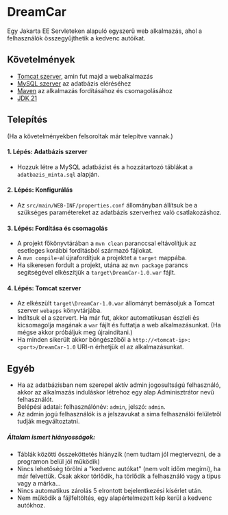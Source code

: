 # DreamCar

Egy Jakarta EE Servleteken alapuló egyszerű web alkalmazás, ahol a felhasználók összegyűjthetik a kedvenc autóikat.

## Követelmények
 - [Tomcat szerver](https://tomcat.apache.org/), amin fut majd a webalkalmazás
 - [MySQL szerver](https://dev.mysql.com/downloads/mysql/) az adatbázis eléréséhez
 - [Maven](https://maven.apache.org/) az alkalmazás fordításához és csomagolásához
 - [JDK 21](https://jdk.java.net/21/)

## Telepítés
(Ha a követelményekben felsoroltak már telepítve vannak.)
#### 1. Lépés: Adatbázis szerver
 - Hozzuk létre a MySQL adatbázist és a hozzátartozó táblákat a `adatbazis_minta.sql` alapján.

#### 2. Lépés: Konfigurálás
 - Az `src/main/WEB-INF/properties.conf` állományban állítsuk be a szükséges paramétereket az adatbázis szerverhez való csatlakozáshoz.

#### 3. Lépés: Fordítása és csomagolás
 - A projekt főkönyvtárában a `mvn clean` paranccsal eltávolítjuk az esetleges korábbi fordításból származó fájlokat.
 - A `mvn compile`-al újrafordítjuk a projektet a `target` mappába.
 - Ha sikeresen fordult a projekt, utána az `mvn package` parancs segítségével elkészítjük a `target\DreamCar-1.0.war` fájlt.

#### 4. Lépés: Tomcat szerver
 - Az elkészült `target\DreamCar-1.0.war` állományt bemásoljuk a Tomcat szerver `webapps` könyvtárjába.
 - Indítsuk el a szervert. Ha már fut, akkor automatikusan észleli és kicsomagolja magának a `war` fájlt és futtatja a web alkalmazásunkat. (Ha mégse akkor próbáljuk meg újraindítani.)
 - Ha minden sikerült akkor böngészőből a `http://<tomcat-ip>:<port>/DreamCar-1.0` URI-n érhetjük el az alkalmazásunkat.

## Egyéb
- Ha az adatbázisban nem szerepel aktív admin jogosultságú felhasználó, akkor az alkalmazás induláskor létrehoz egy alap Adminisztrátor nevű felhasználót.<br>Belépési adatai: felhasználónév: `admin`, jelszó: `admin`.
- Az admin jogú felhasználók is a jelszavukat a sima felhasználói felületről tudják megváltoztatni.

##### Általam ismert hiányosságok:
- Táblák közötti összeköttetés hiányzik (nem tudtam jól megtervezni, de a programon belül jól működik)
- Nincs lehetőség törölni a "kedvenc autókat" (nem volt időm megírni), ha már felvettük. Csak akkor törlődik, ha törlődik a felhasználó vagy a típus vagy a márka...
- Nincs automatikus zárolás 5 elrontott bejelentkezési kísérlet után.
- Nem működik a fájlfeltöltés, egy alapértelmezett kép kerül a kedvenc autókhoz.